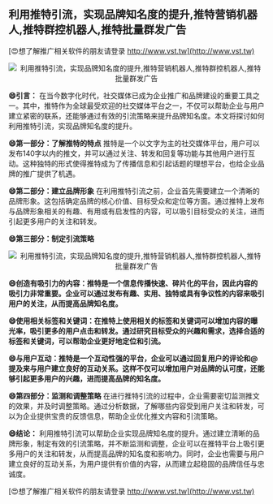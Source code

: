 ## **利用推特引流，实现品牌知名度的提升,推特营销机器人,推特群控机器人,推特批量群发广告**

[😍想了解推广相关软件的朋友请登录 http://www.vst.tw](http://www.vst.tw)

 <center><img src="https://vst.tw/MP4/tuiguang/png/6.png" alt="利用推特引流，实现品牌知名度的提升,推特营销机器人,推特群控机器人,推特批量群发广告"></center>

**😄引言：**
在当今数字化时代，社交媒体已成为企业推广和品牌建设的重要工具之一。其中，推特作为全球最受欢迎的社交媒体平台之一，不仅可以帮助企业与用户建立紧密的联系，还能够通过有效的引流策略来提升品牌知名度。本文将探讨如何利用推特引流，实现品牌知名度的提升。

**😄第一部分：了解推特的特点**
推特是一个以文字为主的社交媒体平台，用户可以发布140字以内的推文，并可以通过关注、转发和回复等功能与其他用户进行互动。这种独特的形式使得推特成为了传播信息和引起话题的理想平台，也给企业品牌的推广提供了机遇。

**😄第二部分：建立品牌形象**
在利用推特引流之前，企业首先需要建立一个清晰的品牌形象。这包括确定品牌的核心价值、目标受众和定位等方面。通过推特上发布与品牌形象相关的有趣、有用或有启发性的内容，可以吸引目标受众的关注，进而引起更多用户的关注和转发。

**😄第三部分：制定引流策略**

 <center><img src="https://vst.tw/MP4/tuiguang/png/1.png" alt="利用推特引流，实现品牌知名度的提升,推特营销机器人,推特群控机器人,推特批量群发广告"></center>

**😄创造有吸引力的内容：推特是一个信息传播快速、碎片化的平台，因此内容的吸引力非常重要。企业可以通过发布有趣、实用、独特或具有争议性的内容来吸引用户的关注，从而提高品牌知名度。**

**😄使用相关标签和关键词：在推特上使用相关的标签和关键词可以增加内容的曝光率，吸引更多的用户点击和转发。通过研究目标受众的兴趣和需求，选择合适的标签和关键词，可以帮助企业更好地定位和引流。**

**😄与用户互动：推特是一个互动性强的平台，企业可以通过回复用户的评论和@提及来与用户建立良好的互动关系。这样不仅可以增加用户对品牌的认可度，还能够引起更多用户的兴趣，进而提高品牌的知名度。**

**😄第四部分：监测和调整策略**
在进行推特引流的过程中，企业需要密切监测推文的效果，并及时调整策略。通过分析数据，了解哪些内容受到用户关注和转发，可以为企业提供宝贵的反馈信息，帮助企业优化推文内容和引流策略。

**😄结论：**
利用推特引流可以帮助企业实现品牌知名度的提升。通过建立清晰的品牌形象，制定有效的引流策略，并不断监测和调整，企业可以在推特平台上吸引更多用户的关注和转发，从而提高品牌的知名度和影响力。同时，企业也需要与用户建立良好的互动关系，为用户提供有价值的内容，从而建立起稳固的品牌信任与忠诚度。

[😍想了解推广相关软件的朋友请登录 http://www.vst.tw](http://www.vst.tw)



